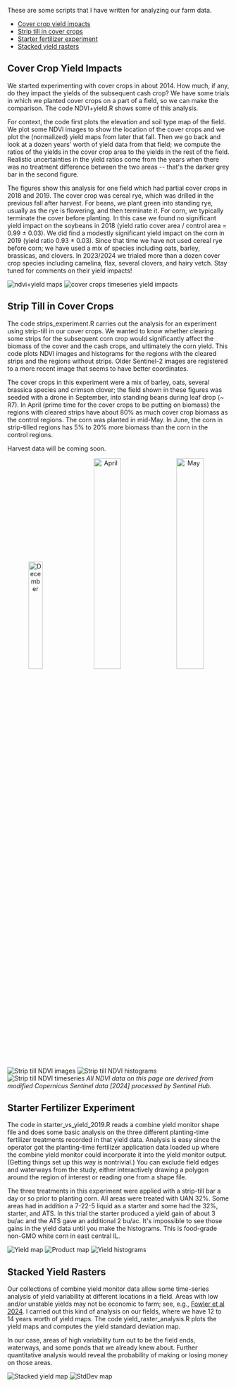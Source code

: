 These are some scripts that I have written for analyzing our farm data.
- [Cover crop yield impacts](#cover-crop-yield-impacts)
- [Strip till in cover crops](#strip-till-in-cover-crops)
- [Starter fertilizer experiment](#starter-fertilizer-experiment)
- [Stacked yield rasters](#stacked-yield-rasters)

## Cover Crop Yield Impacts

We started experimenting with cover crops in about 2014.  How much, if any, do they impact the yields of the subsequent cash crop?  We have some trials in which we planted cover crops on a part of a field, so we can make the comparison.  The code NDVI+yield.R shows some of this analysis.

For context, the code first plots the elevation and soil type map of the field.  We plot some NDVI images to show the location of the cover crops and we plot the (normalized) yield maps from later that fall.  Then we go back and look at a dozen years' worth of yield data from that field; we compute the ratios of the yields in the cover crop area to the yields in the rest of the field.  Realistic uncertainties in the yield ratios come from the years when there was no treatment difference between the two areas -- that's the darker grey bar in the second figure.

The figures show this analysis for one field which had partial cover crops in 2018 and 2019.  The cover crop was cereal rye, which was drilled in the previous fall after harvest.  For beans, we plant green into standing rye, usually as the rye is flowering, and then terminate it.  For corn, we typically terminate the cover before planting.  In this case we found no significant yield impact on the soybeans in 2018 (yield ratio cover area / control area = 0.99 $\pm$ 0.03).  We did find a modestly significant yield impact on the corn in 2019 (yield ratio 0.93 $\pm$ 0.03).  Since that time we have not used cereal rye before corn; we have used a mix of species including oats, barley, brassicas, and clovers.  In 2023/2024 we trialed more than a dozen cover crop species including camelina, flax, several clovers, and hairy vetch.  Stay tuned for comments on their yield impacts!

![ndvi+yield maps](NDVI+yield.png)
![cover crops timeseries yield impacts](cc+yield_timeseries.png)

## Strip Till in Cover Crops

The code strips_experiment.R carries out the analysis for an experiment using strip-till in
our cover crops.  We wanted to know whether clearing some strips for the subsequent
corn crop would significantly affect the biomass of the cover and the cash crops,
and ultimately the corn yield.  This code plots NDVI images and histograms for the
regions with the cleared strips and the regions without strips.
Older Sentinel-2 images are registered to a more recent image that seems to have
better coordinates.

The cover crops in this experiment were a mix of barley, oats, 
several brassica species and crimson clover; the field shown in these figures was seeded with a drone in September, into standing beans during leaf drop (~ R7).
In April (prime time for the cover crops to be putting on biomass) the regions
with cleared strips have about 80% as much cover crop biomass as the control regions.  The corn was planted in mid-May.  In
June, the corn in strip-tilled regions has 5% to 20% more biomass than the corn
in the control regions.

Harvest data will be coming soon.

<p align="center">
  <img alt="December" src="IMG_2062.jpg" width="25%">
&nbsp;
  <img alt="April" src="IMG_2174.jpg" width="35%">
&nbsp;
  <img alt="May" src="IMG_2264.jpg" width="35%">
</p>

![Strip till NDVI images](strips_expt_ims_Hett106.png)
![Strip till NDVI histograms](strips_expt_hist_Hett106.png)
![Strip till NDVI timeseries](strips_expt_timeseries.png)
*All NDVI data on this page are derived from modified Copernicus Sentinel data [2024] processed by Sentinel Hub.*

## Starter Fertilizer Experiment 
 
The code in starter_vs_yield_2019.R reads a combine yield monitor shape file and does some basic analysis on the three different planting-time fertilizer treatments recorded in that yield data.  Analysis is easy since the operator got the planting-time fertilizer application data loaded up where the combine yield monitor could incorporate it into the yield monitor output.  (Getting things set up this way is nontrivial.)  You can exclude field edges and waterways from the study, either interactively drawing a polygon around the region of interest or reading one from a shape file.

The three treatments in this experiment were applied with a strip-till bar a day or so prior to planting corn.  All areas were treated with UAN 32%.  Some areas had in addition a 7-22-5 liquid as a starter and some had the 32%, starter, and ATS.  In this trial the starter produced a yield gain of about 3 bu/ac and the ATS gave an additional 2 bu/ac.  It's impossible to see those gains in the yield data until you make the histograms.  This is food-grade non-GMO white corn in east central IL. 

![Yield map](starter_vs_yield_2019_1.png)
![Product map](starter_vs_yield_2019_2.png)
![Yield histograms](starter_vs_yield_2019_3.png)

## Stacked Yield Rasters 

Our collections of combine yield monitor data allow some time-series analysis of yield variability at different locations in a field.  Areas with low and/or unstable yields may not be economic to farm; see, e.g., [Fowler et al 2024](https://www.nature.com/articles/s41598-024-51155-y).  I carried out this kind of analysis on our fields, where we have 12 to 14 years worth of yield maps.  The code yield_raster_analysis.R plots the yield maps and computes the yield standard deviation map.

In our case, areas of high variability turn out to be the field ends, waterways, and some ponds that we already knew about.  Further quantitative analysis would reveal the probability of making or losing money on those areas.

![Stacked yield map](Yield_median.png)
![StdDev map](Yield_stdev.png)


<!-- comment 
<p align="center">
  <img src="starter_vs_yield_2019_a.png" width="400" height="330">
  <img src="starter_vs_yield_2019_b.png" width="400" height="330">
  <img src="starter_vs_yield_2019_c.png" width="400" height="300">
</p>

consider thumbnail [<img src="image.png" width="250"/>](image.png)
-->
